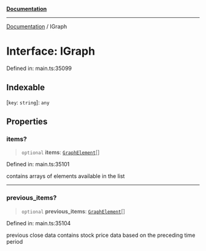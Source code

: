 [**Documentation**](../README.md)

***

[Documentation](../README.md) / IGraph

# Interface: IGraph

Defined in: main.ts:35099

## Indexable

\[`key`: `string`\]: `any`

## Properties

### items?

> `optional` **items**: [`GraphElement`](../classes/GraphElement.md)[]

Defined in: main.ts:35101

contains arrays of elements available in the list

***

### previous\_items?

> `optional` **previous\_items**: [`GraphElement`](../classes/GraphElement.md)[]

Defined in: main.ts:35104

previous close data
contains stock price data based on the preceding time period
